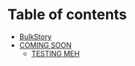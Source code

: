 # Table of contents

* [BulkStory](README.md)
* [COMING SOON](src/README.md)
  * [TESTING MEH](src/meh.md)

